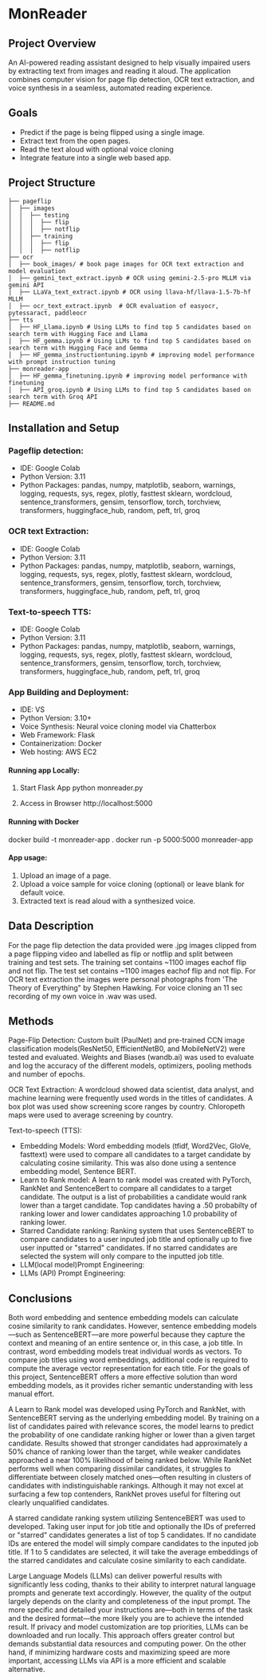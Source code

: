 # MonReader

## Project Overview
An AI-powered reading assistant designed to help visually impaired users by extracting text from images and reading it aloud. The application combines computer vision for page flip detection, OCR text extraction, and voice synthesis in a seamless, automated reading experience.

## Goals
- Predict if the page is being flipped using a single image.
- Extract text from the open pages.
- Read the text aloud with optional voice cloning
- Integrate feature into a single web based app.
   
## Project Structure
```MonReader
├── pageflip
│  ├── images
│  │  ├── testing
│  │  │  ├── flip
│  │  │  ├── notflip
│  │  ├── training
│  │  │  ├── flip
│  │  │  ├── notflip
├── ocr
│  ├── book_images/ # book page images for OCR text extraction and model evaluation
│  ├── gemini_text_extract.ipynb # OCR using gemini-2.5-pro MLLM via gemini API
│  ├── LLaVa_text_extract.ipynb # OCR using llava-hf/llava-1.5-7b-hf MLLM
│  ├── ocr_text_extract.ipynb  # OCR evaluation of easyocr, pytessaract, paddleocr
├── tts
│  ├── HF_Llama.ipynb # Using LLMs to find top 5 candidates based on search term with Hugging Face and Llama
│  ├── HF_gemma.ipynb # Using LLMs to find top 5 candidates based on search term with Hugging Face and Gemma
│  ├── HF_gemma_instructiontuning.ipynb # improving model performance with prompt instruction tuning
├── monreader-app
│  ├── HF_gemma_finetuning.ipynb # improving model performance with finetuning
│  ├── API_groq.ipynb # Using LLMs to find top 5 candidates based on search term with Groq API
├── README.md
```
##  Installation and Setup
### Pageflip detection:
- IDE:  Google Colab
- Python Version:  3.11
- Python Packages:  pandas, numpy, matplotlib, seaborn, warnings, logging, requests, sys, regex, plotly, fasttest sklearn, wordcloud, sentence_transformers, gensim, tensorflow, torch, torchview, transformers, huggingface_hub, random, peft, trl, groq
### OCR text Extraction:
- IDE:  Google Colab
- Python Version:  3.11
- Python Packages:  pandas, numpy, matplotlib, seaborn, warnings, logging, requests, sys, regex, plotly, fasttest sklearn, wordcloud, sentence_transformers, gensim, tensorflow, torch, torchview, transformers, huggingface_hub, random, peft, trl, groq
### Text-to-speech TTS:
- IDE:  Google Colab
- Python Version:  3.11
- Python Packages:  pandas, numpy, matplotlib, seaborn, warnings, logging, requests, sys, regex, plotly, fasttest sklearn, wordcloud, sentence_transformers, gensim, tensorflow, torch, torchview, transformers, huggingface_hub, random, peft, trl, groq
### App Building and Deployment:
- IDE: VS
- Python Version: 3.10+
- Voice Synthesis:  Neural voice cloning model via Chatterbox
- Web Framework: Flask
- Containerization: Docker
- Web hosting:  AWS EC2

#### Running app Locally:
1. Start Flask App
python monreader.py

2. Access in Browser
http://localhost:5000

#### Running with Docker
docker build -t monreader-app .
docker run -p 5000:5000 monreader-app

#### App usage:
1. Upload an image of a page.
2. Upload a voice sample for voice cloning (optional) or leave blank for default voice.
3. Extracted text is read aloud with a synthesized voice.

## Data Description
For the page flip detection the data provided were .jpg images clipped from a page flipping video and labelled as flip or notflip and split between training and test sets.  The training set contains ~1100 images eachof flip and not flip.  The test set contains ~1100 images eachof flip and not flip.
For OCR text extraction the images were personal photographs from 'The Theory of Everything" by Stephen Hawking.
For voice cloning an 11 sec recording of my own voice in .wav was used.

## Methods  
Page-Flip Detection:  Custom built (PaulNet) and pre-trained CCN image classification models(ResNet50, EfficientNetB0, and MobileNetV2) were tested and evaluated.  Weights and Biases (wandb.ai) was used to evaluate and log the accuracy of the different models, optimizers, pooling methods and number of epochs.

OCR Text Extraction: A wordcloud showed data scientist, data analyst, and machine learning were frequently used words in the titles of candidates.  A box plot was used show screening score ranges by country.  Chloropeth maps were used to average screening by country.

Text-to-speech (TTS): 
-  Embedding Models: Word embedding models (tfidf, Word2Vec, GloVe, fasttext) were used to compare all candidates to a target candidate by calculating cosine similarity. This was also done using a sentence embedding model, Sentence BERT.
-  Learn to Rank model:  A learn to rank model was created with PyTorch, RankNet and SentenceBert to compare all candidates to a target candidate. The output is a list of probabilities a candidate would rank lower than a target candidate.  Top candidates having a .50 probabilty of ranking lower and lower candidates approaching 1.0 probability of ranking lower.
-  Starred Candidate ranking: Ranking system that uses SentenceBERT to compare candidates to a user inputed job title and optionally up to five user inputted or "starred" candidates.  If no starred candidates are selected the system will only compare to the inputted job title.
-  LLM(local model)Prompt Engineering:
-  LLMs (API) Prompt Engineering:  
## Conclusions
Both word embedding and sentence embedding models can calculate cosine similarity to rank candidates. However, sentence embedding models—such as SentenceBERT—are more powerful because they capture the context and meaning of an entire sentence or, in this case, a job title. In contrast, word embedding models treat individual words as vectors. To compare job titles using word embeddings, additional code is required to compute the average vector representation for each title. For the goals of this project, SentenceBERT offers a more effective solution than word embedding models, as it provides richer semantic understanding with less manual effort. 

A Learn to Rank model was developed using PyTorch and RankNet, with SentenceBERT serving as the underlying embedding model. By training on a list of candidates paired with relevance scores, the model learns to predict the probability of one candidate ranking higher or lower than a given target candidate. Results showed that stronger candidates had approximately a 50% chance of ranking lower than the target, while weaker candidates approached a near 100% likelihood of being ranked below.  While RankNet performs well when comparing dissimilar candidates, it struggles to differentiate between closely matched ones—often resulting in clusters of candidates with indistinguishable rankings. Although it may not excel at surfacing a few top contenders, RankNet proves useful for filtering out clearly unqualified candidates.

A starred candidate ranking system utilizing SentenceBERT was used to developed.  Taking user input for job title and optionally the IDs of preferred or "starred" candidates generates a list of top 5 candidates.  If no candidate IDs are entered the model will simply compare candidates to the inputed job title. If 1 to 5 candidates are selected, it will take the average embeddings of the starred candidates and calculate cosine similarity to each candidate.  

Large Language Models (LLMs) can deliver powerful results with significantly less coding, thanks to their ability to interpret natural language prompts and generate text accordingly. However, the quality of the output largely depends on the clarity and completeness of the input prompt. The more specific and detailed your instructions are—both in terms of the task and the desired format—the more likely you are to achieve the intended result.  If privacy and model customization are top priorities, LLMs can be downloaded and run locally. This approach offers greater control but demands substantial data resources and computing power. On the other hand, if minimizing hardware costs and maximizing speed are more important, accessing LLMs via API is a more efficient and scalable alternative.


